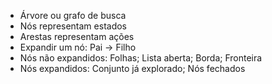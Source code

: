 - Árvore ou grafo de busca
- Nós representam estados
- Arestas representam ações
- Expandir um nó: Pai -> Filho
- Nós não expandidos: Folhas; Lista aberta; Borda; Fronteira
- Nós expandidos: Conjunto já explorado; Nós fechados
